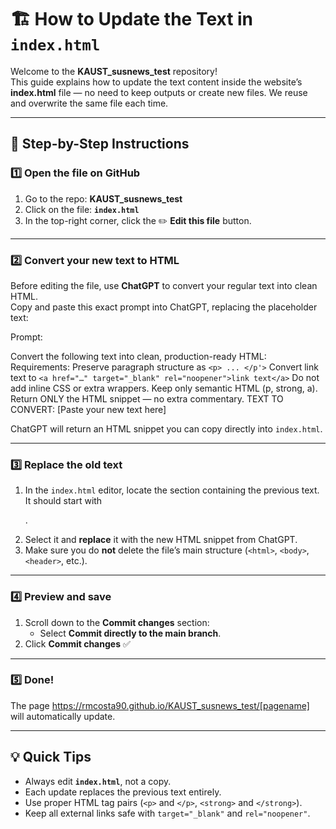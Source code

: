 # 🏗️ How to Update the Text in `index.html`

Welcome to the **KAUST_susnews_test** repository!  
This guide explains how to update the text content inside the website’s **index.html** file — no need to keep outputs or create new files. We reuse and overwrite the same file each time.

---

## 🔹 Step-by-Step Instructions

### **1️⃣ Open the file on GitHub**
1. Go to the repo: **KAUST_susnews_test**  
2. Click on the file: **`index.html`**  
3. In the top-right corner, click the ✏️ **Edit this file** button.

---

### **2️⃣ Convert your new text to HTML**

Before editing the file, use **ChatGPT** to convert your regular text into clean HTML.  
Copy and paste this exact prompt into ChatGPT, replacing the placeholder text:

Prompt:

  Convert the following text into clean, production-ready HTML:
  Requirements:
  Preserve paragraph structure as `<p> ... </p'>`
  Convert link text to `<a href="…" target="_blank" rel="noopener">link text</a>`
  Do not add inline CSS or extra wrappers.
  Keep only semantic HTML (p, strong, a).
  Return ONLY the HTML snippet — no extra commentary.
  TEXT TO CONVERT:
  [Paste your new text here]

  
ChatGPT will return an HTML snippet you can copy directly into `index.html`.

---

### **3️⃣ Replace the old text**
1. In the `index.html` editor, locate the section containing the previous text. It should start with <p>.  
2. Select it and **replace** it with the new HTML snippet from ChatGPT.  
3. Make sure you do **not** delete the file’s main structure (`<html>`, `<body>`, `<header>`, etc.).

---

### **4️⃣ Preview and save** 
1. Scroll down to the **Commit changes** section:  
   - Select **Commit directly to the main branch**.  
2. Click **Commit changes** ✅

---

### **5️⃣ Done!**
The page https://rmcosta90.github.io/KAUST_susnews_test/[pagename] will automatically update.

---

## 💡 Quick Tips
- Always edit **`index.html`**, not a copy.  
- Each update replaces the previous text entirely.  
- Use proper HTML tag pairs (`<p>` and `</p>`, `<strong>` and `</strong>`).  
- Keep all external links safe with `target="_blank"` and `rel="noopener"`.  

